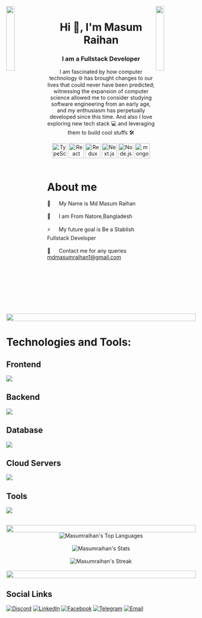 <img align="left" src="https://user-images.githubusercontent.com/65187002/144930161-2f783401-8d27-4fdf-a2f7-cc0ba32f1f1f.gif" width="21%" style="display:inline;">
<img align="right" src="https://user-images.githubusercontent.com/65187002/144930161-2f783401-8d27-4fdf-a2f7-cc0ba32f1f1f.gif" width="21%" style="display:inline;">
<h1 align="center">Hi 👋, I'm Masum Raihan</h1>
<h3 align="center">I am a Fullstack Developer</h3>
<p align="center">I am fascinated by how computer technology 🌐 has brought changes to our lives that could never have been predicted; witnessing the expansion of computer science allowed me to consider studying software engineering from an early age, and my enthusiasm has perpetually developed since this time. And also I love exploring new tech stack 💻 and leveraging them to build cool stuffs 🛠️</p>

<div align="center" >
	<img width="40" src="https://skillicons.dev/icons?i=ts" alt="TypeScript" title="TypeScript"/>
	<img width="40" src="https://skillicons.dev/icons?i=react" alt="React" title="React"/>
	<img width="40" src="https://skillicons.dev/icons?i=redux" alt="Redux" title="Redux"/>
	<img width="40" src="https://skillicons.dev/icons?i=nextjs" alt="Next.js" title="Next.js"/>
	<img width="40" src="https://skillicons.dev/icons?i=express" alt="Node.js" title="Node.js"/>
	<img width="40" src="https://skillicons.dev/icons?i=mongodb" alt="mongoDB" title="mongoDB"/>
</div>
<br />

<!-- About Section -->

# About me

<p>
 <!--<img align="right" width="350" src="/assets/programmer.gif" alt="Coding gif" />-->
  
 🙂 &emsp; My Name is Md Masum Raihan <br/><br/>
 🏡 &emsp; I am From Natore,Bangladesh<br/><br/>
 ⚡ &emsp; My future goal is Be a Stablish Fullstack Developer<br/><br/>
 📧 &emsp; Contact me for any queries  [mdmasumraihan1@gmail.com](mailto:mdmasumraihan1@gmail.com)
</p>

<img src="https://i.imgur.com/dBaSKWF.gif" height="20" width="100%">

# Technologies and Tools:

## Frontend

<p align="left">
  <div>
    <img src="https://skillicons.dev/icons?i=ts,js,react,nextjs,redux,tailwind,bootstrap,materialui," />
  </div>
</p>

## Backend

<p align="left">
  <div>
    <img src="https://skillicons.dev/icons?i=nodejs,express" />
  </div>
</p>

## Database

<p align="left">
  <div>
    <img src="https://skillicons.dev/icons?i=mongodb" />
  </div>
</p>

## Cloud Servers

<p align="left">
  <div>
    <img src="https://skillicons.dev/icons?i=firebase" />
  </div>
</p>

## Tools

<p align="left">
  <div>
    <img src="https://skillicons.dev/icons?i=git,github,figma,vscode,postman,vercel,netlify," />
  </div>
</p>

<br/>

<img src="https://i.imgur.com/dBaSKWF.gif" height="20" width="100%">

<div align="center">
    <img src="https://github-readme-stats.vercel.app/api/top-langs/?username=Masumraihan&theme=radical&show_icons=true&hide_border=true&layout=compact" alt="Masumraihan's Top Languages" />
</div>

<br/>

<div align="center">
    <img src="https://github-readme-stats.vercel.app/api?username=Masumraihan&theme=radical&show_icons=true&hide_border=true&count_private=true" alt="Masumraihan's Stats" />
</div>

<br/>

<div align="center">
    <img src="https://github-readme-streak-stats.herokuapp.com/?user=Masumraihan&theme=radical&hide_border=true" alt="Masumraihan's Streak" />
</div>

<br/>

<img src="https://i.imgur.com/dBaSKWF.gif" height="20" width="100%">

## Social Links

[![Discord](https://img.shields.io/badge/Discord-%235865F2.svg?style=for-the-badge&logo=discord&logoColor=white)](https://discord.gg/masumraihan)
[![LinkedIn](https://img.shields.io/badge/LinkedIn-%230077B5.svg?style=for-the-badge&logo=linkedin&logoColor=white)](https://www.linkedin.com/in/md-masum-raihan-35b22b1ab/)
[![Facebook](https://img.shields.io/badge/Facebook-%23288EF1.svg?style=for-the-badge&logo=facebook&logoColor=white)](https://www.facebook.com/mdmasum.raihan.378/)
[![Telegram](https://img.shields.io/badge/Telegram-%231E92F3.svg?style=for-the-badge&logo=telegram&logoColor=white)](https://t.me/MasumRaihan1)
[![Email](https://img.shields.io/badge/Email-%23DDDDDD.svg?style=for-the-badge&logo=gmail&logoColor=blue)](mailto:mdmasumraihan1@gmail.com)
